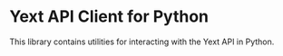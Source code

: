 # Yext API Client for Python
This library contains utilities for interacting with the Yext API in Python.
